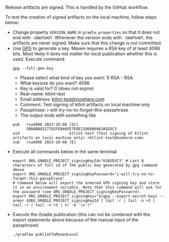 Release artifacts are signed. This is handled by the GitHub workflow. 

To test the creation of signed artifacts on the local machine, follow steps below:

* Change property `VERSION_NAME` in `gradle.properties` so that it does not end with `-SNAPSHOT`. Whenever the version ends with `-SNAPSHOT`, the artifacts are never signed. Make sure that this change is not committed.
* Use [GPG](https://infra.apache.org/openpgp.html#key-gen-generate-key) to generate a key. Maven requires a RSA key of at least 4096 bits. Most likely it does not matter for local publication whether this is used. Execute command:
  ```
  gpg --full-gen-key
  ```
  * Please select what kind of key you want: 1) RSA - RSA
  * What keysize do you want? 4096
  * Key is valid for? 0 (does not expire)
  * Real-name: ktlint-test 
  * Email address: ktlint-test@nowhere.com
  * Comment: Test signing of ktlint artifacts on local machine only
  * Passphrase: i-will-try-no-to-forget-this-passphrase
  * The output ends with something like
  ```text
  pub   rsa4096 2023-10-08 [SC]
        5B0ABB03277D2FEB46FE7E8E22D6006063A5D3C3
  uid                      ktlint-test (Test signing of ktlint artifacts on local machine only) <ktlint-test@nowhere.com>
  sub   rsa4096 2023-10-08 [E]
  ```
* Execute all commands below in the same terminal
  ```shell
  export ORG_GRADLE_PROJECT_signingKeyId="63A5D3C3" # Last 8 characters of full id of the public key generated by gpg command above
  export ORG_GRADLE_PROJECT_signingKeyPassword="i-will-try-no-to-forget-this-passphrase"
  # Command below will export the armored GPG signing key and store it in an environment variable. Note that this command will ask for the password (see ORG_GRADLE_PROJECT_signingKeyPassword).
  export ORG_GRADLE_PROJECT_signingKey="$(gpg --export-secret-keys --armor $ORG_GRADLE_PROJECT_signingKeyId | tail -r | tail -n +3 | tail -r | tail -n +3 | tr -d '\n')"
  ```
* Execute the Gradle publication (this can not be combined with the export statements above because of the manual input of the passphrase)
  ```
  ./gradlew publishToMavenLocal
  ```
